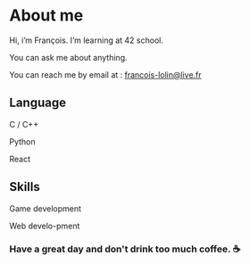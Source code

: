 # About me
Hi, i’m François. I’m learning at 42 school.

You can ask me about anything.

You can reach me by email at : francois-lolin@live.fr

## Language
C / C++

Python

React

## Skills
Game development

Web develo-pment

### Have a great day and don't drink too much coffee. ☕
